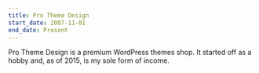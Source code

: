 ```yaml
---
title: Pro Theme Design
start_date: 2007-11-01
end_date: Present
---
```


Pro Theme Design is a premium WordPress themes shop. It started off as a hobby and, as of 2015, is my sole form of income.
